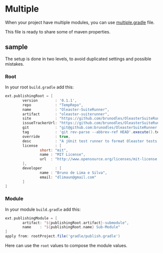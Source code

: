 # Multiple
When your project have multiple modules, you can use [multiple.gradle](multiple.gradle) file.

This file is ready to share some of maven properties.

## sample
The setup is done in two levels, to avoid duplicated settings and possible mistakes.

### Root
In your root `build.gradle` add this:
```gradle
ext.publishingRoot = [
        version        : '0.1.1',
        repo           : "TempRepo",
        name           : "Oleaster-SuiteRunner",
        artifact       : "oleaster-suiterunner",
        site           : "https://github.com/brunodles/OleasterSuiteRunner",
        issueTrackerUrl: "https://github.com/brunodles/OleasterSuiteRunner/issues",
        git            : "git@github.com:brunodles/OleasterSuiteRunner.git",
        tag            : 'git rev-parse --abbrev-ref HEAD'.execute().text.trim(),
        override       : true,
        desc           : "A jUnit test runner to format Oleaster tests as a suite.",
        license        : [
                short: "mit",
                name : "MIT License",
                url  : "http://www.opensource.org/licenses/mit-license.php"
        ],
        developer      : [
                name : "Bruno de Lima e Silva",
                email: "dlimaun@gmail.com"
        ]
]
```

### Module
In your module `build.gradle` add this:
```gradle
ext.publishingModule = [
        artifact: "${publishingRoot.artifact}-submodule",
        name    : "${publishingRoot.name} Sub-Module"
]
apply from: rootProject.file('gradle/publish.gradle')
```
Here can use the `root` values to compose the module values.
